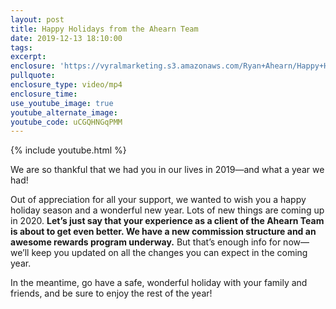 ```yaml
---
layout: post
title: Happy Holidays from the Ahearn Team
date: 2019-12-13 18:10:00
tags:
excerpt:
enclosure: 'https://vyralmarketing.s3.amazonaws.com/Ryan+Ahearn/Happy+Holidays.mp4'
pullquote:
enclosure_type: video/mp4
enclosure_time:
use_youtube_image: true
youtube_alternate_image:
youtube_code: uCGQHNGqPMM
---
```


{% include youtube.html %}

We are so thankful that we had you in our lives in 2019—and what a year we had\!

Out of appreciation for all your support, we wanted to wish you a happy holiday season and a wonderful new year. Lots of new things are coming up in 2020. **Let’s just say that your experience as a client of the Ahearn Team is about to get even better. We have a new commission structure and an awesome rewards program underway.** But that’s enough info for now—we’ll keep you updated on all the changes you can expect in the coming year.

In the meantime, go have a safe, wonderful holiday with your family and friends, and be sure to enjoy the rest of the year\!